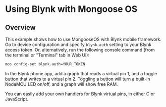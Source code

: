 # Using Blynk with Mongoose OS

## Overview

This example shows how to use MongooseOS with Blynk mobile framework.
Go to device configuration and specify
`blynk.auth` setting to your Blynk access token. Or, alternatively,
run the following console command (from the terminal or "Terminal" tab in Web UI):

```bash
mos config-set blynk.auth=YOUR_TOKEN
```

In the Blynk phone app, add a graph that reads a virtual pin 1,
and a toggle button that writes to a virtual pin 2. Toggling a button will
turn a built-in NodeMCU LED on/off, and a graph will show free RAM.

You can easily add your own handlers for Blynk virtual pins, in either C
or JavaScript.

